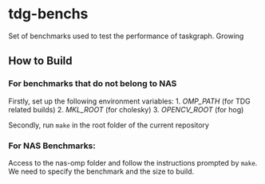 # tdg-benchs
Set of benchmarks used to test the performance of taskgraph. Growing

## How to Build

### For benchmarks that do not belong to NAS
Firstly, set up the following environment variables:
	1. *OMP_PATH* (for TDG related builds)
	2. *MKL_ROOT* (for cholesky)
	3. *OPENCV_ROOT* (for hog)

Secondly, run `make` in the root folder of the current repository

### For NAS Benchmarks:
Access to the nas-omp folder and follow the instructions prompted by `make`. We 
need to specify the benchmark and the size to build. 